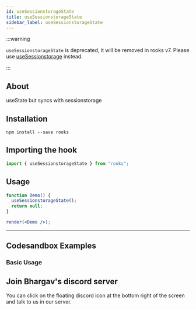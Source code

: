 ```yaml
---
id: useSessionstorageState
title: useSessionstorageState
sidebar_label: useSessionstorageState
---
```


:::warning

`useSessionstorageState` is deprecated, it will be removed in rooks v7. Please use [useSessionstorage](/useSessionstorage) instead.

:::

## About

useState but syncs with sessionstorage

[//]: # "Main"

## Installation

    npm install --save rooks

## Importing the hook

```javascript
import { useSessionstorageState } from "rooks";
```

## Usage

```jsx
function Demo() {
  useSessionstorageState();
  return null;
}

render(<Demo />);
```

---

## Codesandbox Examples

### Basic Usage

## Join Bhargav's discord server

You can click on the floating discord icon at the bottom right of the screen and talk to us in our server.
